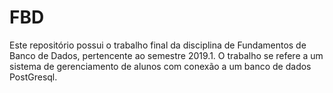 # FBD
Este repositório possui o trabalho final da disciplina de Fundamentos de Banco de Dados, pertencente ao semestre 2019.1. O trabalho se refere a um sistema de gerenciamento de alunos com conexão a um banco de dados PostGresql.
